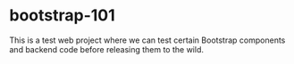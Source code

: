 # bootstrap-101
This is a test web project where we can test certain Bootstrap components and backend code before releasing them to the wild.
